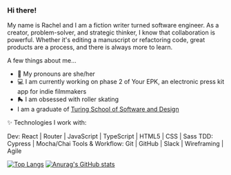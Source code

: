 ### Hi there! 

My name is Rachel and I am a fiction writer turned software engineer. As a creator, problem-solver, and strategic thinker, I know that collaboration is powerful. Whether it's editing a manuscript or refactoring code, great products are a process, and there is always more to learn. 

A few things about me...
- 🌈 My pronouns are she/her
- 💻 I am currently working on phase 2 of Your EPK, an electronic press kit app for indie filmmakers
- 🛼 I am obsessed with roller skating
- I am a graduate of [Turing School of Software and Design](https://turing.edu/)

✨ Technologies I work with:

Dev: React | Router | JavaScript | TypeScript | HTML5 | CSS | Sass 
TDD: Cypress | Mocha/Chai
Tools & Workflow: Git | GitHub | Slack | Wireframing | Agile 

<!--
**rachelJensen/rachelJensen** is a ✨ _special_ ✨ repository because its `README.md` (this file) appears on your GitHub profile.

Here are some ideas to get you started:

- 🔭 I’m currently working on ...
- 🌱 I’m currently learning ...
- 👯 I’m looking to collaborate on ...
- 🤔 I’m looking for help with ...
- 💬 Ask me about ...
- 📫 How to reach me: ...
- 😄 Pronouns: ...
- ⚡ Fun fact: ...
-->

[![Top Langs](https://github-readme-stats.vercel.app/api/top-langs/?username=anuraghazra&layout=compact)](https://github.com/anuraghazra/github-readme-stats) [![Anurag's GitHub stats](https://github-readme-stats.vercel.app/api?username=rachelJensen&show_icons=true&theme=radical)
](https://github.com/anuraghazra/github-readme-stats)

